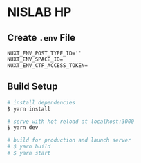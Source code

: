 # NISLAB HP

## Create `.env` File

```.env
NUXT_ENV_POST_TYPE_ID=''
NUXT_ENV_SPACE_ID=
NUXT_ENV_CTF_ACCESS_TOKEN=
```

## Build Setup

```bash
# install dependencies
$ yarn install

# serve with hot reload at localhost:3000
$ yarn dev

# build for production and launch server
# $ yarn build
# $ yarn start
```

